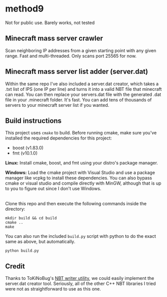 # method9
Not for public use. Barely works, not tested

## Minecraft mass server crawler
Scan neighboring IP addresses from a given starting point with any given range. Fast and multi-threaded. Only scans port 25565 for now.

## Minecraft mass server list adder (server.dat)
Within the same repo I've also included a server.dat creator, which takes a .txt list of IPS (one IP per line) and turns it into a valid NBT file that minecraft can read.
You can then replace your servers.dat file with the generated .dat file in your .minecraft folder. It's fast. You can add tens of thousands of servers to your minecraft server list if you wanted. 

## Build instructions
This project uses `cmake` to build. Before running cmake, make sure you've installed the required dependencies for this project:
- boost (v1.83.0)
- fmt (v10.1.0)
  
**Linux:** Install cmake, boost, and fmt using your distro's package manager.
  
**Windows:** Load the cmake project with Visual Studio and use a package manager like vcpkg to install these dependencies. You can also bypass cmake or visual studio and compile directly with MinGW, although that is up to you to figure out since I don't use Windows.
<br><br/>

Clone this repo and then execute the following commands inside the directory:
```shell
mkdir build && cd build
cmake ..
make
```

You can also run the included `build.py` script with python to do the exact same as above, but automatically.
```shell
python build.py
```
## Credit
Thanks to ToKiNoBug's [NBT writer utility](https://github.com/ToKiNoBug/NBTWriter-of-Toki), we could easily implement the server.dat creator tool. Seriously, all of the other C++ NBT libraries I tried were not as straightforward to use as this one.
